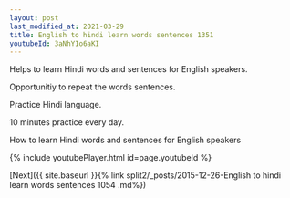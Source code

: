 ```yaml
---
layout: post
last_modified_at: 2021-03-29
title: English to hindi learn words sentences 1351 
youtubeId: 3aNhY1o6aKI
---
```

 
 
Helps to learn Hindi words and sentences for English speakers.

Opportunitiy to repeat the words sentences. 

Practice Hindi language. 
 
10 minutes practice every day. 
 
How to learn Hindi words and sentences for English speakers 
 
{% include youtubePlayer.html id=page.youtubeId %}
 
 
[Next]({{ site.baseurl }}{% link  split2/_posts/2015-12-26-English to hindi learn words sentences 1054 .md%})
 
